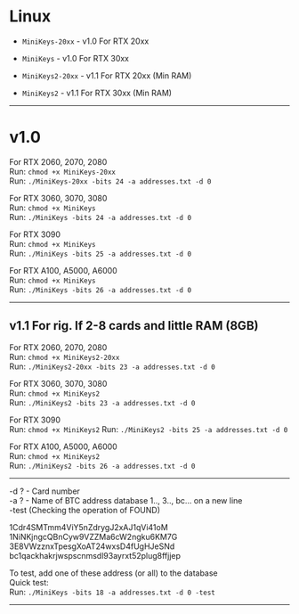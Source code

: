 # Linux

- ```MiniKeys-20xx``` - v1.0 For RTX 20xx</br>
- ```MiniKeys``` - v1.0 For RTX 30xx

- ```MiniKeys2-20xx``` - v1.1 For RTX 20xx (Min RAM)</br>
- ```MiniKeys2``` - v1.1 For RTX 30xx (Min RAM)
<hr>

# v1.0
For RTX 2060, 2070, 2080</br>
Run: ```chmod +x MiniKeys-20xx```</br>
Run: ```./MiniKeys-20xx -bits 24 -a addresses.txt -d 0```

For RTX 3060, 3070, 3080</br>
Run: ```chmod +x MiniKeys```</br>
Run: ```./MiniKeys -bits 24 -a addresses.txt -d 0```

For RTX 3090</br>
Run: ```chmod +x MiniKeys```</br>
Run: ```./MiniKeys -bits 25 -a addresses.txt -d 0```

For RTX A100, A5000, A6000</br>
Run: ```chmod +x MiniKeys```</br>
Run: ```./MiniKeys -bits 26 -a addresses.txt -d 0```
<hr>

## v1.1 For rig. If 2-8 cards and little RAM (8GB)

For RTX 2060, 2070, 2080</br>
Run: ```chmod +x MiniKeys2-20xx```</br>
Run: ```./MiniKeys2-20xx -bits 23 -a addresses.txt -d 0```

For RTX 3060, 3070, 3080</br>
Run: ```chmod +x MiniKeys2```</br>
Run: ```./MiniKeys2 -bits 23 -a addresses.txt -d 0```

For RTX 3090</br>
Run: ```chmod +x MiniKeys2```
Run: ```./MiniKeys2 -bits 25 -a addresses.txt -d 0```

For RTX A100, A5000, A6000</br>
Run: ```chmod +x MiniKeys2```</br>
Run: ```./MiniKeys2 -bits 26 -a addresses.txt -d 0```
<hr>

-d ? - Card number</br>
-a ? - Name of BTC address database 1.., 3.., bc... on a new line</br>
-test (Checking the operation of FOUND)

1Cdr4SMTmm4ViY5nZdrygJ2xAJ1qVi41oM</br>
1NiNKjngcQBnCyw9VZZMa6cW2ngku6KM7G</br>
3E8VWzznxTpesgXoAT24wxsD4fUgHJeSNd</br>
bc1qackhakrjwspscnmsdl93ayrxt52plug8ffjjep

To test, add one of these address (or all) to the database</br>
Quick test:</br>
Run: ```./MiniKeys -bits 18 -a addresses.txt -d 0 -test```
<hr>
